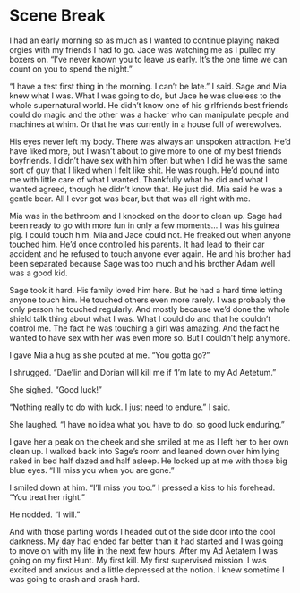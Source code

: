 # Scene Break

I had an early morning so as much as I wanted to continue playing naked orgies with my friends I had to go. Jace was watching me as I pulled my boxers on. “I’ve never known you to leave us early. It’s the one time we can count on you to spend the night.”

“I have a test first thing in the morning. I can’t be late.” I said. Sage and Mia knew what I was. What I was going to do, but Jace he was clueless to the whole supernatural world. He didn’t know one of his girlfriends best friends could do magic and the other was a hacker who can manipulate people and machines at whim. Or that he was currently in a house full of werewolves.

His eyes never left my body. There was always an unspoken attraction. He’d have liked more, but I wasn’t about to give more to one of my best friends boyfriends. I didn’t have sex with him often but when I did he was the same sort of guy that I liked when I felt like shit. He was rough. He’d pound into me with little care of what I wanted. Thankfully what he did and what I wanted agreed, though he didn’t know that. He just did. Mia said he was a gentle bear. All I ever got was bear, but that was all right with me.

Mia was in the bathroom and I knocked on the door to clean up. Sage had been ready to go with more fun in only a few moments… I was his guinea pig. I could touch him. Mia and Jace could not. He freaked out when anyone touched him. He’d once controlled his parents. It had lead to their car accident and he refused to touch anyone ever again. He and his brother had been separated because Sage was too much and his brother Adam well was a good kid.

Sage took it hard. His family loved him here. But he had a hard time letting anyone touch him. He touched others even more rarely. I was probably the only person he touched regularly. And mostly because we’d done the whole shield talk thing about what I was. What I could do and that he couldn’t control me. The fact he was touching a girl was amazing. And the fact he wanted to have sex with her was even more so. But I couldn’t help anymore.

I gave Mia a hug as she pouted at me. “You gotta go?”

I shrugged. “Dae’lin and Dorian will kill me if ‘I’m late to my Ad Aetetum.”

She sighed. “Good luck!”

“Nothing really to do with luck. I just need to endure.” I said.

She laughed. “I have no idea what you have to do. so good luck enduring.”

I gave her a peak on the cheek and she smiled at me as I left her to her own clean up. I walked back into Sage’s room and leaned down over him lying naked in bed half dazed and half asleep. He looked up at me with those big blue eyes. “I’ll miss you when you are gone.”

I smiled down at him. “I’ll miss you too.” I pressed a kiss to his forehead. “You treat her right.”

He nodded. “I will.”

And with those parting words I headed out of the side door into the cool darkness. My day had ended far better than it had started and I was going to move on with my life in the next few hours. After my Ad Aetatem I was going on my first Hunt. My first kill. My first supervised mission. I was excited and anxious and a little depressed at the notion. I knew sometime I was going to crash and crash hard.

